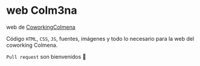 # web Colm3na

web de [CoworkingColmena](www.coworkingcolmena.com)

Código `HTML`, `CSS`, `JS`, fuentes, imágenes y todo lo necesario para la web del coworking Colmena.

`Pull request` son bienvenidos :honeybee:
